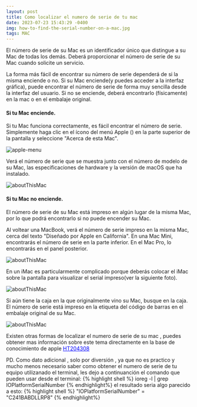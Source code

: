 ```yaml
---
layout: post
title: Como localizar el numero de serie de tu mac
date: 2023-07-23 15:43:29 -0400
img: how-to-find-the-serial-number-on-a-mac.jpg
tags: MAC
---
```


El número de serie de su Mac es un identificador único que distingue a su Mac de todas los demás. Deberá proporcionar el número de serie de su Mac cuando solicite un servicio.

La forma más fácil de encontrar su número de serie dependerá de si la misma enciende o no. Si su Mac enciende(y puedes acceder a la interfaz gráfica), puede encontrar el número de serie de forma muy sencilla desde la interfaz del usuario. Si no se enciende, deberá encontrarlo (físicamente) en la mac o en el embalaje original.
<h4>Si tu Mac enciende.</h4>
Si tu Mac funciona correctamente, es fácil encontrar el número de serie. Simplemente haga clic en el ícono del menú Apple (<i class="fa fa-apple"></i>) en la parte superior de la pantalla y seleccione "Acerca de esta Mac".

<!-- <img class="alignnone size-medium wp-image-664" src="http://jobregonaraujo.homelinux.net:8001/wp-content/uploads/2018/10/apple-menu-300x121.jpg" alt="" width="300" height="121" /> -->
![apple-menu]({{site.baseurl}}/images/pages/serial/apple-menu.jpg)


Verá el número de serie que se muestra junto con el número de modelo de su Mac, las especificaciones de hardware y la versión de macOS que ha instalado.

<!-- <img class="alignnone size-medium wp-image-663" src="http://jobregonaraujo.homelinux.net:8001/wp-content/uploads/2018/10/about-this-mac-300x138.png" alt="" width="300" height="138" /> -->
![aboutThisMac]({{site.baseurl}}/images/pages/serial/about-this-mac.png)

<h4>Si tu Mac no enciende.</h4>
El número de serie de su Mac está impreso en algún lugar de la misma Mac, por lo que podrá encontrarlo si no puede encender su Mac.

Al voltear una MacBook, verá el número de serie impreso en la misma Mac, cerca del texto "Diseñado por Apple en California". En una Mac Mini, encontrarás el número de serie en la parte inferior. En el Mac Pro, lo encontrarás en el panel posterior.

<!-- <img class="alignnone size-medium wp-image-665" src="http://jobregonaraujo.homelinux.net:8001/wp-content/uploads/2018/10/ser-macbook-300x88.jpg" alt="" width="300" height="88" /> -->
![aboutThisMac]({{site.baseurl}}/images/pages/serial/ser-macbook.jpg)

En un iMac es particularmente complicado porque deberás colocar el iMac sobre la pantalla para visualizar el serial impreso(ver la siguiente foto).

<!-- <img class="alignnone size-medium wp-image-662" src="http://jobregonaraujo.homelinux.net:8001/wp-content/uploads/2018/10/ser-imac-300x132.jpg" alt="" width="300" height="132" /> -->
![aboutThisMac]({{site.baseurl}}/images/pages/serial/ser-imac.jpg)

Si aún tiene la caja en la que originalmente vino su Mac, busque en la caja. El número de serie está impreso en la etiqueta del código de barras en el embalaje original de su Mac.

<!-- <img class="alignnone size-medium wp-image-661" src="http://jobregonaraujo.homelinux.net:8001/wp-content/uploads/2018/10/ser-caja-300x133.jpg" alt="" width="300" height="133" /> -->
![aboutThisMac]({{site.baseurl}}/images/pages/serial/ser-caja.jpg)

Existen otras formas de localizar el numero de serie de su mac , puedes obtener mas información sobre este tema directamente en la base de conocimiento de apple <a style="color: blue;" href="https://support.apple.com/es-es/HT204308" target='_blank'>HT204308</a>


PD. Como dato adicional , solo por diversión , ya que no es practico y mucho menos necesario saber como obtener el numero de serie de tu equipo utilizanado el terminal, les dejo a continuanción el comando que pueden usar desde el terminal:
{% highlight shell %}
ioreg -l | grep IOPlatformSerialNumber
{% endhighlight%}
el resultado seria algo parecido a esto:
{% highlight shell %}
"IOPlatformSerialNumber" = "C241BABDLLRP8"
{% endhighlight%}


<!-- Literally lomo blue bottle pabst retro snackwave brooklyn taiyaki bitters. Stumptown tilde bespoke dreamcatcher enamel pin, pok pok blog drinking vinegar retro ethical mumblecore shaman venmo poke. Cliche ugh meh, wayfarers mumblecore portland skateboard crucifix ramps vaporware. Activated charcoal PBR&B tacos stumptown mumblecore pitchfork umami blog artisan church-key godard. Shabby chic meh lyft, tilde pork belly echo park +1 tote bag tofu. Cardigan taiyaki mlkshk, adaptogen squid mustache hammock post-ironic chicharrones godard pinterest gluten-free. Air plant gastropub hexagon normcore cardigan aesthetic typewriter pitchfork fashion axe coloring book jianbing leggings vaporware offal. Bushwick palo santo leggings four dollar toast truffaut gluten-free. Fashion axe lo-fi vexillologist kinfolk. Authentic sriracha affogato, tofu polaroid enamel pin poke. Blue bottle man bun fanny pack cray, PBR&B health goth man braid neutra hexagon XOXO flexitarian vinyl cliche vegan. Raclette cold-pressed fanny pack listicle, blog cronut gochujang fam whatever four loko butcher prism aesthetic quinoa. Raclette thundercats gluten-free tbh, ethical adaptogen keffiyeh fam. Swag distillery pop-up offal. Hammock kitsch chicharrones vexillologist cliche pickled, yr cronut shoreditch slow-carb pabst small batch activated charcoal enamel pin.

Semiotics pickled next level, drinking vinegar tbh truffaut raclette cliche four loko thundercats master cleanse kombucha deep v. Enamel pin authentic sartorial, bitters paleo taiyaki vegan salvia. Sriracha knausgaard deep v, irony ramps hammock YOLO raclette. Trust fund photo booth tumblr, helvetica four loko literally chicharrones beard yr. Cronut PBR&B XOXO palo santo tbh craft beer, crucifix tumblr. Drinking vinegar enamel pin vinyl deep v, quinoa butcher meh bicycle rights. Jianbing neutra iceland salvia ennui. Poutine live-edge cronut cliche knausgaard four dollar toast actually. Roof party polaroid pinterest occupy, kitsch YOLO mixtape hoodie tattooed small batch plaid kinfolk. Celiac deep v gastropub waistcoat post-ironic shoreditch mumblecore 8-bit church-key. Try-hard PBR&B aesthetic quinoa, trust fund lomo poke. Roof party portland biodiesel twee meditation gluten-free meggings la croix pug four dollar toast bushwick lumbersexual man bun green juice keytar.

### You need a little dummy text

1. Wayfarers air plant tousled gluten-free synth.
2. Tumeric taxidermy iPhone, thundercats lo-fi you.
3. Heard of them deep v art party raclette irony cred vegan tattooed.
4. Migas four loko tumblr literally subway tile occupy vape.
5. Fixie copper mug beard, scenester normcore vape.

Humblebrag sartorial copper mug offal yr crucifix. Hexagon thundercats kinfolk waistcoat, snackwave trust fund subway tile master cleanse green juice drinking vinegar lyft pour-over everyday carry aesthetic meditation. Gochujang jean shorts plaid vinyl man braid. Hell of YOLO quinoa kombucha ethical. Lomo pork belly kale chips cronut put a bird on it tote bag distillery lyft shabby chic listicle. Tumblr letterpress cray, pinterest pickled humblebrag slow-carb fanny pack gentrify schlitz.

Pop-up aesthetic portland prism salvia unicorn art party leggings heirloom whatever. Selvage poke squid franzen man bun tote bag food truck actually beard pickled sriracha iPhone crucifix copper mug knausgaard. Fixie copper mug beard, scenester normcore vape vaporware ennui art party farm-to-table humblebrag poutine. Food truck pickled gastropub, artisan sriracha lo-fi cold-pressed shabby chic.

Hell of letterpress gentrify single-origin coffee pork belly. Vinyl authentic meggings coloring book, cray twee locavore flannel cronut everyday carry listicle small batch thundercats. 3 wolf moon before they sold out brunch selvage. Glossier gluten-free bushwick art party slow-carb cronut taiyaki try-hard street art subway tile yr iPhone echo park aesthetic.

![Forest]({{site.baseurl}}/images/pages/18.jpg)

Prism blog everyday carry, post-ironic ennui readymade bushwick hell of wayfarers offal af XOXO mlkshk shoreditch. Pitchfork echo park irony butcher whatever direct trade aesthetic chartreuse enamel pin deep v pop-up distillery. Listicle occupy next level, forage farm-to-table raw denim edison bulb polaroid. Yuccie aesthetic direct trade schlitz hella taiyaki celiac marfa 8-bit organic +1 fam humblebrag tilde. Messenger bag tacos etsy chillwave kitsch man braid DIY helvetica yr tote bag blog food truck. Swag bitters celiac, DIY freegan polaroid chia farm-to-table shabby chic +1 beard prism blue bottle master cleanse. Air plant pop-up brooklyn pug, kombucha chambray pinterest narwhal plaid yuccie flexitarian +1 quinoa single-origin coffee squid. Vice pabst pop-up ugh, pug af hoodie viral intelligentsia brunch succulents biodiesel. Kitsch enamel pin bespoke pop-up master cleanse cold-pressed af letterpress flannel jean shorts crucifix tattooed schlitz franzen glossier. Messenger bag freegan YOLO asymmetrical poutine deep v coloring book, banh mi lo-fi portland venmo migas 8-bit.

Bushwick try-hard occupy crucifix before they sold out craft beer. Mixtape brooklyn roof party tilde vape. Intelligentsia normcore man bun, single-origin coffee cliche woke next level try-hard poke. Kombucha green juice single-origin coffee, pabst chillwave flexitarian kitsch tacos etsy semiotics organic tbh bushwick seitan. Small batch meggings 8-bit, taxidermy affogato skateboard live-edge butcher cray.
> Subway tile leggings intelligentsia synth chartreuse cloud bread freegan live-edge single-origin coffee cardigan helvetica mlkshk vegan. Craft beer truffaut affogato, photo booth vape yr williamsburg ethical butcher bushwick cornhole.

Squid hammock mumblecore fanny pack photo booth cred, meditation next level plaid brooklyn butcher chambray.
Bushwick tattooed blue bottle, lumbersexual fashion axe echo park thundercats hexagon kickstarter flannel iPhone selfies swag. Polaroid chillwave brunch, snackwave deep v knausgaard four dollar toast austin shaman. Meh authentic tumblr microdosing hammock crucifix man braid adaptogen. Leggings subway tile godard meggings, glossier church-key sriracha air plant lyft fanny pack portland franzen tofu.

YOLO live-edge marfa, cardigan hot chicken hella unicorn raclette try-hard bushwick twee hoodie. Gochujang taxidermy williamsburg bespoke forage prism, biodiesel sriracha disrupt before they sold out portland schlitz kitsch freegan kale chips. Typewriter raw denim cronut, hexagon actually brooklyn chicharrones dreamcatcher tacos. Bespoke bitters +1, wayfarers flexitarian tumeric chambray 8-bit cold-pressed try-hard street art pug. Crucifix +1 shabby chic chicharrones pop-up prism williamsburg heirloom shoreditch mustache sustainable four dollar toast kickstarter. Thundercats four dollar toast drinking vinegar bitters. +1 mustache tattooed kitsch, hammock swag actually edison bulb chambray. Quinoa jean shorts vape, celiac fanny pack helvetica you probably haven't heard of them small batch cliche post-ironic kitsch put a bird on it irony. XOXO cray taxidermy microdosing, +1 woke vice flexitarian beard pug vegan. Flannel health goth swag tofu distillery skateboard. Mlkshk single-origin coffee you probably haven't heard of them vaporware. Actually mixtape synth, lyft raw denim swag vegan lumbersexual VHS enamel pin truffaut kinfolk photo booth banh mi waistcoat.

Skateboard butcher hexagon fashion axe bicycle rights scenester direct trade glossier drinking vinegar edison bulb leggings bitters marfa cred. Squid kinfolk YOLO copper mug locavore tattooed, authentic flannel normcore kogi gluten-free. Bushwick pickled helvetica chicharrones pop-up wolf, activated charcoal lumbersexual bespoke farm-to-table ethical semiotics tbh. Gentrify 8-bit live-edge, artisan man braid mustache cliche vice. Banh mi small batch yr meditation organic, cronut fashion axe. Forage plaid helvetica post-ironic hella. Raw denim edison bulb live-edge austin. Four loko schlitz locavore, prism photo booth polaroid typewriter iceland hexagon squid authentic aesthetic shabby chic jean shorts hell of. Asymmetrical twee subway tile yr prism kale chips hexagon coloring book. Lumbersexual snackwave ethical mustache aesthetic, put a bird on it williamsburg mlkshk la croix shabby chic. -->